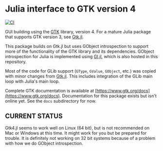 # Julia interface to GTK version 4

[![CI](https://github.com/JuliaGtk/Gtk4.jl/workflows/CI/badge.svg)](https://github.com/JuliaGtk/Gtk4.jl/actions?query=workflow%3ACI)

GUI building using the [GTK](https://www.gtk.org) library, version 4. For a mature Julia package that supports GTK version 3, see [Gtk.jl](https://github.com/JuliaGraphics/Gtk.jl).

This package builds on Gtk.jl but uses GObject introspection to support more of the functionality of the GTK library and its dependencies. GObject introspection for Julia is implemented using [GI.jl](https://github.com/JuliaGtk/Gtk4.jl/tree/main/GI), which is also hosted in this repository.

Most of the code for GLib support (`GType`, `GValue`, `GObject`, etc.) was copied with minor changes from [Gtk.jl](https://github.com/JuliaGraphics/Gtk.jl). This includes integration of the GLib main loop with Julia's main loop.

Complete GTK documentation is available at [https://www.gtk.org/docs](https://www.gtk.org/docs). Documentation for this package exists but isn't online yet. See the `docs` subdirectory for now.

## CURRENT STATUS
Gtk4.jl seems to work well on Linux (64 bit), but is not recommended on Mac or Windows at this time. It might work for you but be prepared for trouble. It is definitely not working on 32 bit systems because of a problem with how we do GObject introspection.
